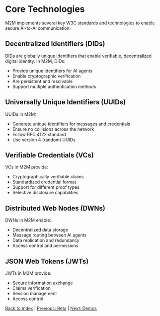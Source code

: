 # Core Technologies

M2M implements several key W3C standards and technologies to enable secure AI-to-AI communication:

## Decentralized Identifiers (DIDs)

DIDs are globally unique identifiers that enable verifiable, decentralized digital identity. In M2M, DIDs:

- Provide unique identifiers for AI agents
- Enable cryptographic verification
- Are persistent and resolvable
- Support multiple authentication methods

## Universally Unique Identifiers (UUIDs)

UUIDs in M2M:

- Generate unique identifiers for messages and credentials
- Ensure no collisions across the network
- Follow RFC 4122 standard
- Use version 4 (random) UUIDs

## Verifiable Credentials (VCs)

VCs in M2M provide:

- Cryptographically verifiable claims
- Standardized credential format
- Support for different proof types
- Selective disclosure capabilities

## Distributed Web Nodes (DWNs)

DWNs in M2M enable:

- Decentralized data storage
- Message routing between AI agents
- Data replication and redundancy
- Access control and permissions

## JSON Web Tokens (JWTs)

JWTs in M2M provide:

- Secure information exchange
- Claims verification
- Session management
- Access control

[Back to Index](./index.md) | [Previous: Beta](./beta.md) | [Next: Demos](./demo.md)